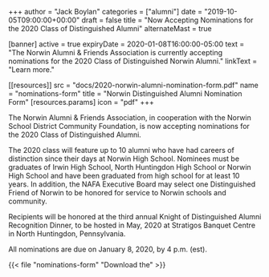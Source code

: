 +++
author = "Jack Boylan"
categories = ["alumni"]
date = "2019-10-05T09:00:00+00:00"
draft = false
title = "Now Accepting Nominations for the 2020 Class of Distinguished Alumni"
alternateMast = true

[banner]
 active     = true
 expiryDate = 2020-01-08T16:00:00-05:00
 text       = "The Norwin Alumni & Friends Association is currently accepting nominations for the 2020 Class of Distinguished Norwin Alumni."
 linkText   = "Learn more."

[[resources]]
  src   = "docs/2020-norwin-alumni-nomination-form.pdf"
  name  = "nominations-form"
  title = "Norwin Distinguished Alumni Nomination Form"
  [resources.params]
    icon = "pdf"
+++

The Norwin Alumni & Friends Association, in cooperation with the Norwin School District Community Foundation, is now accepting nominations for the 2020 Class of Distinguished Alumni.

The 2020 class will feature up to 10 alumni who have had careers of distinction since their days at Norwin High School. Nominees must be graduates of Irwin High School, North Huntingdon High School or Norwin High School and have been graduated from high school for at least 10 years. In addition, the NAFA Executive Board may select one Distinguished Friend of Norwin to be honored for service to Norwin schools and community.

Recipients will be honored at the third annual Knight of Distinguished Alumni Recognition Dinner, to be hosted in May, 2020 at Stratigos Banquet Centre in North Huntingdon, Pennsylvania.

All nominations are due on January 8, 2020, by 4 p.m. (est).

{{< file "nominations-form" "Download the" >}}
